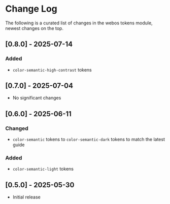 # Change Log

The following is a curated list of changes in the webos tokens module, newest changes on the top.

## [0.8.0] - 2025-07-14

### Added

- `color-semantic-high-contrast` tokens

## [0.7.0] - 2025-07-04

- No significant changes

## [0.6.0] - 2025-06-11

### Changed

- `color-semantic` tokens to `color-semantic-dark` tokens to match the latest guide

### Added

- `color-semantic-light` tokens

## [0.5.0] - 2025-05-30

- Initial release
